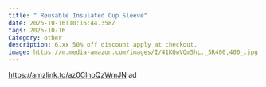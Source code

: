 ```yaml
---
title: " Reusable Insulated Cup Sleeve"
date: 2025-10-16T10:16:44.358Z
tags: 2025-10-16
Category: other
description: 6.xx 50% off discount apply at checkout.
image: https://m.media-amazon.com/images/I/41KQwVQm5hL._SR400,400_.jpg
---
```

https://amzlink.to/az0ClnoQzWmJN     ad